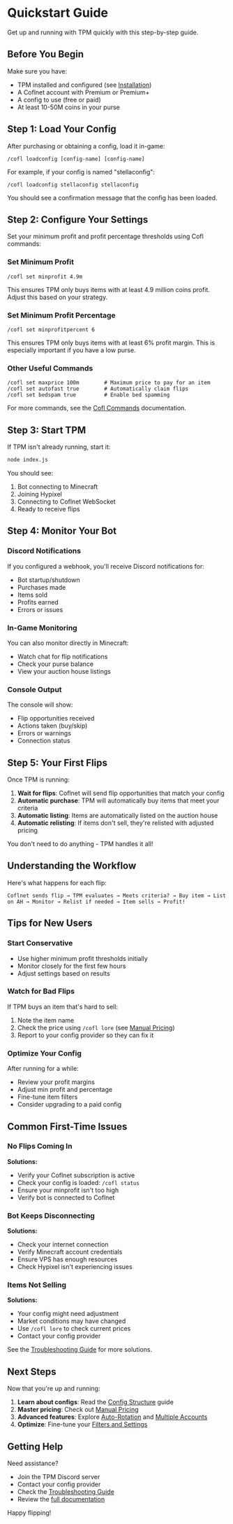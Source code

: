 # Quickstart Guide

Get up and running with TPM quickly with this step-by-step guide.

## Before You Begin

Make sure you have:
- TPM installed and configured (see [Installation](installation.md))
- A Coflnet account with Premium or Premium+
- A config to use (free or paid)
- At least 10-50M coins in your purse

## Step 1: Load Your Config

After purchasing or obtaining a config, load it in-game:

```
/cofl loadconfig [config-name] [config-name]
```

For example, if your config is named "stellaconfig":

```
/cofl loadconfig stellaconfig stellaconfig
```

You should see a confirmation message that the config has been loaded.

## Step 2: Configure Your Settings

Set your minimum profit and profit percentage thresholds using Cofl commands:

### Set Minimum Profit

```
/cofl set minprofit 4.9m
```

This ensures TPM only buys items with at least 4.9 million coins profit. Adjust this based on your strategy.

### Set Minimum Profit Percentage

```
/cofl set minprofitpercent 6
```

This ensures TPM only buys items with at least 6% profit margin. This is especially important if you have a low purse.

### Other Useful Commands

```
/cofl set maxprice 100m        # Maximum price to pay for an item
/cofl set autofast true        # Automatically claim flips
/cofl set bedspam true         # Enable bed spamming
```

For more commands, see the [Cofl Commands](../configuration/cofl-commands.md) documentation.

## Step 3: Start TPM

If TPM isn't already running, start it:

```bash
node index.js
```

You should see:
1. Bot connecting to Minecraft
2. Joining Hypixel
3. Connecting to Coflnet WebSocket
4. Ready to receive flips

## Step 4: Monitor Your Bot

### Discord Notifications

If you configured a webhook, you'll receive Discord notifications for:
- Bot startup/shutdown
- Purchases made
- Items sold
- Profits earned
- Errors or issues

### In-Game Monitoring

You can also monitor directly in Minecraft:
- Watch chat for flip notifications
- Check your purse balance
- View your auction house listings

### Console Output

The console will show:
- Flip opportunities received
- Actions taken (buy/skip)
- Errors or warnings
- Connection status

## Step 5: Your First Flips

Once TPM is running:

1. **Wait for flips**: Coflnet will send flip opportunities that match your config
2. **Automatic purchase**: TPM will automatically buy items that meet your criteria
3. **Automatic listing**: Items are automatically listed on the auction house
4. **Automatic relisting**: If items don't sell, they're relisted with adjusted pricing

You don't need to do anything - TPM handles it all!

## Understanding the Workflow

Here's what happens for each flip:

```
Coflnet sends flip → TPM evaluates → Meets criteria? → Buy item → List on AH → Monitor → Relist if needed → Item sells → Profit!
```

## Tips for New Users

### Start Conservative

- Use higher minimum profit thresholds initially
- Monitor closely for the first few hours
- Adjust settings based on results

### Watch for Bad Flips

If TPM buys an item that's hard to sell:
1. Note the item name
2. Check the price using `/cofl lore` (see [Manual Pricing](../guides/manual-pricing.md))
3. Report to your config provider so they can fix it

### Optimize Your Config

After running for a while:
- Review your profit margins
- Adjust min profit and percentage
- Fine-tune item filters
- Consider upgrading to a paid config

## Common First-Time Issues

### No Flips Coming In

**Solutions:**
- Verify your Coflnet subscription is active
- Check your config is loaded: `/cofl status`
- Ensure your minprofit isn't too high
- Verify bot is connected to Coflnet

### Bot Keeps Disconnecting

**Solutions:**
- Check your internet connection
- Verify Minecraft account credentials
- Ensure VPS has enough resources
- Check Hypixel isn't experiencing issues

### Items Not Selling

**Solutions:**
- Your config might need adjustment
- Market conditions may have changed
- Use `/cofl lore` to check current prices
- Contact your config provider

See the [Troubleshooting Guide](../troubleshooting/common-issues.md) for more solutions.

## Next Steps

Now that you're up and running:

1. **Learn about configs**: Read the [Config Structure](../configuration/config-structure.md) guide
2. **Master pricing**: Check out [Manual Pricing](../guides/manual-pricing.md)
3. **Advanced features**: Explore [Auto-Rotation](../advanced/auto-rotation.md) and [Multiple Accounts](../advanced/multiple-accounts.md)
4. **Optimize**: Fine-tune your [Filters and Settings](../configuration/filters-and-settings.md)

## Getting Help

Need assistance?
- Join the TPM Discord server
- Contact your config provider
- Check the [Troubleshooting Guide](../troubleshooting/common-issues.md)
- Review the [full documentation](../README.md)

Happy flipping!
